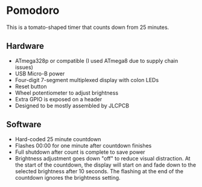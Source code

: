 # Pomodoro

This is a tomato-shaped timer that counts down from 25 minutes.

## Hardware

* ATmega328p or compatible (I used ATmega8 due to supply chain issues)
* USB Micro-B power
* Four-digit 7-segment multiplexed display with colon LEDs
* Reset button
* Wheel potentiometer to adjust brightness
* Extra GPIO is exposed on a header
* Designed to be mostly assembled by JLCPCB

## Software

* Hard-coded 25 minute countdown
* Flashes 00:00 for one minute after countdown finishes
* Full shutdown after count is complete to save power
* Brightness adjustment goes down "off" to reduce visual distraction. At the start of the countdown, the display will start on and fade down to the selected brightness after 10 seconds. The flashing at the end of the countdown ignores the brightness setting.
